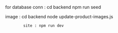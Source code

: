 for database conn : cd backend
                    npm run seed

 image   : cd backend
            node update-product-images.js

            site : npm run dev                  